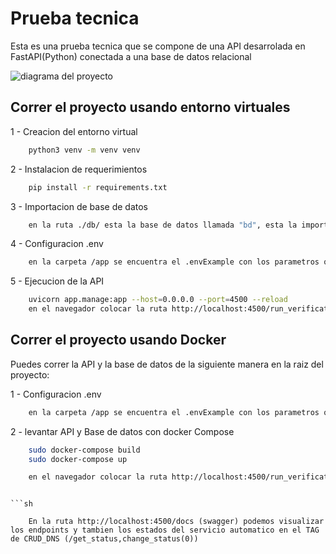 # Prueba tecnica 

Esta es una prueba tecnica que se compone de una API desarrolada en FastAPI(Python) conectada
a una base de datos relacional

![diagrama del proyecto](/documentation/database_diagram.jpg)


## Correr el proyecto usando entorno virtuales

1 - Creacion del entorno virtual
```sh
    python3 venv -m venv venv
```
2 - Instalacion de requerimientos
```sh
    pip install -r requirements.txt
```
3 - Importacion de base de datos
```sh
    en la ruta ./db/ esta la base de datos llamada "bd", esta la importamos desde un gestor de bases de datos (workbench,dbdeaver)) y ya tendremos la base de datos con sus respectivas tablas
```
4 - Configuracion .env
```sh
    en la carpeta /app se encuentra el .envExample con los parametros que se deben diligenciar para la conexion con la base de datos
```
5 - Ejecucion de la API
```sh
    uvicorn app.manage:app --host=0.0.0.0 --port=4500 --reload
    en el navegador colocar la ruta http://localhost:4500/run_verification_dns y el servicio queda ejecutandose automaticamente.
```

## Correr el proyecto usando Docker

Puedes correr la API y la base de datos de la siguiente manera en la raiz del proyecto:

1 - Configuracion .env
```sh
    en la carpeta /app se encuentra el .envExample con los parametros que se deben diligenciar para la conexion con la base de datos
```

2 - levantar API y Base de datos con docker Compose
```sh
    sudo docker-compose build
    sudo docker-compose up

    en el navegador colocar la ruta http://localhost:4500/run_verification_dns y el servicio queda ejecutandose automaticamente.
```
```

```sh

    En la ruta http://localhost:4500/docs (swagger) podemos visualizar los endpoints y tambien los estados del servicio automatico en el TAG de CRUD_DNS (/get_status,change_status(0))

```